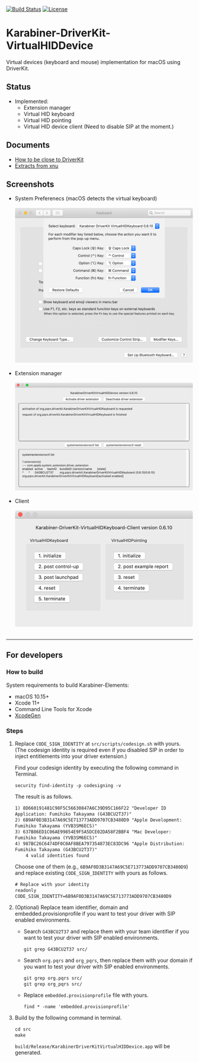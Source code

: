 [![Build Status](https://github.com/pqrs-org/Karabiner-DriverKit-VirtualHIDDevice/workflows/CI/badge.svg)](https://github.com/pqrs-org/Karabiner-DriverKit-VirtualHIDDevice/actions)
[![License](https://img.shields.io/badge/license-Public%20Domain-blue.svg)](https://github.com/pqrs-org/Karabiner-DriverKit-VirtualHIDDevice/blob/master/LICENSE.md)

# Karabiner-DriverKit-VirtualHIDDevice

Virtual devices (keyboard and mouse) implementation for macOS using DriverKit.

## Status

-   Implemented:
    -   Extension manager
    -   Virtual HID keyboard
    -   Virtual HID pointing
    -   Virtual HID device client (Need to disable SIP at the moment.)

## Documents

-   [How to be close to DriverKit](DEVELOPMENT.md)
-   [Extracts from xnu](XNU.md)

## Screenshots

-   System Preferenecs (macOS detects the virtual keyboard)<br/><br />
    <img src="docs/images/system-preferences@2x.png" width="668" alt="System Preferences" /><br /><br />
-   Extension manager<br/><br />
    <img src="docs/images/extension-manager@2x.png" width="798" alt="Extension manager" /><br /><br />
-   Client<br/><br />
    <img src="docs/images/client@2x.png" width="480" alt="Client" /><br /><br />

---

## For developers

### How to build

System requirements to build Karabiner-Elements:

-   macOS 10.15+
-   Xcode 11+
-   Command Line Tools for Xcode
-   [XcodeGen](https://github.com/yonaskolb/XcodeGen)

### Steps

1.  Replace `CODE_SIGN_IDENTITY` at `src/scripts/codesign.sh` with yours.
    (The codesign identity is required even if you disabled SIP in order to inject entitlements into your driver extension.)

    Find your codesign identity by executing the following command in Terminal.

    ```shell
    security find-identity -p codesigning -v
    ```

    The result is as follows.

    ```text
    1) 8D660191481C98F5C56630847A6C39D95C166F22 "Developer ID Application: Fumihiko Takayama (G43BCU2T37)"
    2) 6B9AF0D3B3147A69C5E713773ADD9707CB3480D9 "Apple Development: Fumihiko Takayama (YVB3SM6ECS)"
    3) 637B86ED1C06AE99854E9F5A5DCE02DA58F2BBF4 "Mac Developer: Fumihiko Takayama (YVB3SM6ECS)"
    4) 987BC26C6474DF0C0AF8BEA797354873EC83DC96 "Apple Distribution: Fumihiko Takayama (G43BCU2T37)"
        4 valid identities found
    ```

    Choose one of them (e.g., `6B9AF0D3B3147A69C5E713773ADD9707CB3480D9`) and replace existing `CODE_SIGN_IDENTITY` with yours as follows.

    ```shell
    # Replace with your identity
    readonly CODE_SIGN_IDENTITY=6B9AF0D3B3147A69C5E713773ADD9707CB3480D9
    ```

2.  (Optional) Replace team identifier, domain and embedded.provisionprofile if you want to test your driver with SIP enabled environments.

    -   Search `G43BCU2T37` and replace them with your team identifier if you want to test your driver with SIP enabled environments.

        ```shell
        git grep G43BCU2T37 src/
        ```

    -   Search `org.pqrs` and `org_pqrs`, then replace them with your domain if you want to test your driver with SIP enabled environments.

        ```shell
        git grep org.pqrs src/
        git grep org_pqrs src/
        ```

    -   Replace `embedded.provisionprofile` file with yours.

        ```shell
        find * -name 'embedded.provisionprofile'
        ```

3.  Build by the following command in terminal.

    ```shell
    cd src
    make
    ```

    `build/Release/KarabinerDriverKitVirtualHIDDevice.app` will be generated.
